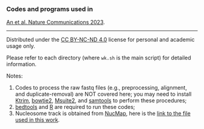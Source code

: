### Codes and programs used in
[An et al. Nature Communications 2023](https://www.nature.com/articles/s41467-023-35959-6 "An Nature Communications 2023").

---

Distributed under the [CC BY-NC-ND 4.0](https://creativecommons.org/licenses/by-nc-nd/4.0/ "CC BY-NC-ND")
license for personal and academic usage only.

Please refer to each directory (where `wk.sh` is the main script) for detailed information.

Notes:
1. Codes to process the raw fastq files (e.g., preprocessing, alignment, and duplicate-removal) are NOT covered here;
you may need to install [Ktrim](https://github.com/hellosunking/Ktrim/),
[bowtie2](https://bowtie-bio.sourceforge.net/bowtie2/index.shtml),
[Msuite2](https://github.com/hellosunking/Msuite2/),
and [samtools](https://www.htslib.org/) to perform these procedures;
2. [bedtools](https://github.com/arq5x/bedtools2) and [R](https://www.r-project.org/) are required to run these codes;
3. Nucleosome track is obtained from [NucMap](https://ngdc.cncb.ac.cn/nucmap/),
here is the [link to the file used in this work](https://download.cncb.ac.cn/nucmap/organisms/v1/Homo_sapiens/byDataType/Nucleosome_peaks_DANPOS/Homo_sapiens.hsNuc0390101.nucleosome.DANPOSPeak.bed.gz).